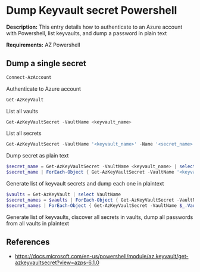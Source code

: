 # Dump Keyvault secret Powershell

**Description:** This entry details how to authenticate to an Azure account with Powershell, list keyvaults, and dump a password in plain text 

**Requirements:** AZ Powershell

## Dump a single secret

```powershell
Connect-AzAccount
```

Authenticate to Azure account

```powershell
Get-AzKeyVault
```

List all vaults

```powershell
Get-AzKeyVaultSecret -VaultName <keyvault_name>
```

List all secrets

```powershell
Get-AzKeyVaultSecret -VaultName '<keyvault_name>' -Name '<secret_name>' -AsPlainText
```

Dump secret as plain text

```powershell
$secret_name = Get-AzKeyVaultSecret -VaultName <keyvault_name> | select Name
$secret_name | ForEach-Object { Get-AzKeyVaultSecret -VaultName '<keyvault_name>' -Name $_.Name -AsPlainText }
```

Generate list of keyvault secrets and dump each one in plaintext

```powershell
$vaults = Get-AzKeyVault | select VaultName
$secret_names = $vaults | ForEach-Object { Get-AzKeyVaultSecret -VaultName $_.VaultName | select VaultName, Name }
$secret_names | ForEach-Object { Get-AzKeyVaultSecret -VaultName $_.VaultName -Name $_.Name -AsPlainText }
```

Generate list of keyvaults, discover all secrets in vaults, dump all passwords from all vaults in plaintext

## References
* https://docs.microsoft.com/en-us/powershell/module/az.keyvault/get-azkeyvaultsecret?view=azps-6.1.0

